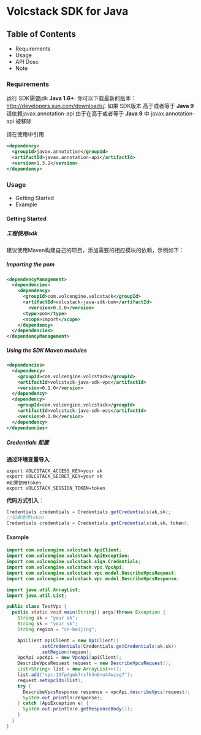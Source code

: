 # Volcstack SDK for Java

## Table of Contents
* Requirements
* Usage
* API Dosc
* Note

### Requirements ###
运行 SDK需要jdk **Java 1.6+**. 你可以下载最新的版本： http://developers.sun.com/downloads/.
如果 SDK版本 高于或者等于 **Java 9** 请依赖javax.annotation-api
由于在高于或者等于 **Java 9** 中 javax.annotation-api 被移除

请在使用中引用
```xml
<dependency>
  <groupId>javax.annotation</groupId>
  <artifactId>javax.annotation-api</artifactId>
  <version>1.3.2</version>
</dependency>
```

### Usage ###
* Getting Started
* Example

#### Getting Started ####

##### 工程使用sdk #####

建议使用Maven构建自己的项目，添加需要的相应模块的依赖，示例如下：

##### Importing the pom #####

```xml
<dependencyManagement>
  <dependencies>
    <dependency>
      <groupId>com.volcengine.volcstack</groupId>
	  <artifactId>volcstack-java-sdk-bom</artifactId>
        <version>0.1.0</version>
	  <type>pom</type>
      <scope>import</scope>
    </dependency>
  </dependencies>
</dependencyManagement>
```


##### Using the SDK Maven modules #####

```xml
<dependencies>
  <dependency>
    <groupId>com.volcengine.volcstack</groupId>
    <artifactId>volcstack-java-sdk-vpc</artifactId>
    <version>0.1.0</version>
  </dependency>
  <dependency>
    <groupId>com.volcengine.volcstack</groupId>
    <artifactId>volcstack-java-sdk-ecs</artifactId>
    <version>0.1.0</version>
  </dependency>
</dependencies>
```

##### Credentials 配置 #####

**通过环境变量导入**:
```
export VOLCSTACK_ACCESS_KEY=your ak
export VOLCSTACK_SECRET_KEY=your sk
#如果使用token
export VOLCSTACK_SESSION_TOKEN=token
```

**代码方式引入**：

```java
Credentials credentials = Credentials.getCredentials(ak,sk);
//如果使用token
Credentials credentials = Credentials.getCredentials(ak,sk，token);
```

#### Example ####
```java
import com.volcengine.volcstack.ApiClient;
import com.volcengine.volcstack.ApiException;
import com.volcengine.volcstack.sign.Credentials;
import com.volcengine.volcstack.vpc.VpcApi;
import com.volcengine.volcstack.vpc.model.DescribeVpcsRequest;
import com.volcengine.volcstack.vpc.model.DescribeVpcsResponse;

import java.util.ArrayList;
import java.util.List;

public class TestVpc {
  public static void main(String[] args)throws Exception {
    String ak = "your ak";
    String sk = "your sk";
    String region = "cn-beijing";

    ApiClient apiClient = new ApiClient()
            .setCredentials(Credentials.getCredentials(ak,sk))
            .setRegion(region);
    VpcApi vpcApi = new VpcApi(apiClient);
    DescribeVpcsRequest request = new DescribeVpcsRequest();
    List<String> list = new ArrayList<>();
    list.add("vpc-13fpdgwk7rxfk3n6nu44wisg7");
    request.setVpcIds(list);
    try {
      DescribeVpcsResponse response = vpcApi.describeVpcs(request);
      System.out.println(response);
    } catch (ApiException e) {
      System.out.println(e.getResponseBody());
    }
  }
}

```
